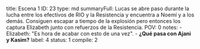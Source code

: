 title:          Escena 1
ID:             23
type:           md
summaryFull:    Lucas se abre paso durante la lucha entre los efectivos de RIO y la Resistencia y encuentra a Noemí y a los demás. Consiguen escapar a tiempo de la explosión pero entonces los captura Elizabeth junto con refuerzos de la Resistencia.
POV:            0
notes:          - Elizabeth: "Es hora de acabar con esto de una vez".
                - **¿Qué pasa con Ajani y Kasim?**
label:          4
status:         1
compile:        2


